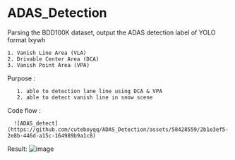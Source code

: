 # ADAS_Detection

  Parsing the BDD100K dataset, output the ADAS detection label of YOLO format lxywh
  
    1. Vanish Line Area (VLA)
    2. Drivable Center Area (DCA)
    3. Vanish Point Area (VPA)
  Purpose :

       1. able to detection lane line using DCA & VPA
       2. able to detect vanish line in snow scene
  Code flow :
  
      ![ADAS_detect](https://github.com/cuteboyqq/ADAS_Detection/assets/58428559/2b1e3ef5-2e8b-446d-a15c-164989b9a1c8)


  Result:
      ![image](https://github.com/cuteboyqq/ADAS_Detection/assets/58428559/57f1e3ed-f23d-4332-b73f-b009d78303f6)
